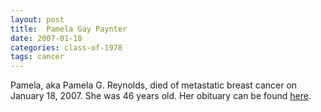 ```yaml
---
layout: post
title:  Pamela Gay Paynter
date: 2007-01-18
categories: class-of-1978
tags: cancer
---
```

Pamela, aka Pamela G. Reynolds, died of metastatic breast cancer on January 18, 2007. She was 46 years old. Her obituary can be found [here](http://tinyurl.com/pz3pw3x).
